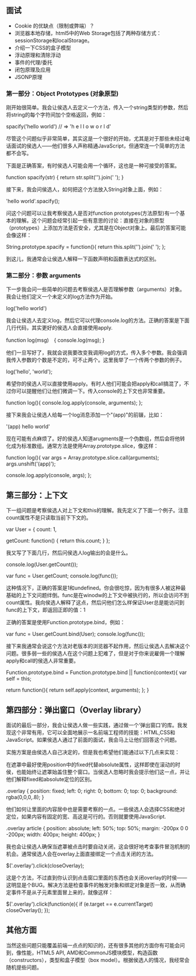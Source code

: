 ## 面试

- Cookie 的优缺点（限制或弊端）？
- 浏览器本地存储，html5中的Web Storage包括了两种存储方式：sessionStorage和localStorage。
- 介绍一下CSS的盒子模型
- 浮动原理和清除浮动
- 事件的代理/委托
- 闭包原理及应用
- JSONP原理

### 第一部分：Object Prototypes (对象原型)

刚开始很简单。我会让侯选人去定义一个方法，传入一个string类型的参数，然后将string的每个字符间加个空格返回，例如：

spacify('hello world') // => 'h e l l o  w o r l d'    

尽管这个问题似乎非常简单，其实这是一个很好的开始，尤其是对于那些未经过电话面试的侯选人——他们很多人声称精通JavaScript，但通常连一个简单的方法都不会写。

下面是正确答案，有时侯选人可能会用一个循环，这也是一种可接受的答案。

function spacify(str) {
  return str.split('').join(' ');
}

接下来，我会问侯选人，如何把这个方法放入String对象上面，例如：

'hello world'.spacify();

问这个问题可以让我考察侯选人是否对function prototypes(方法原型)有一个基本的理解。这个问题会经常引起一些有意思的讨论：直接在对象的原型（prototypes）上添加方法是否安全，尤其是在Object对象上。最后的答案可能会像这样：

String.prototype.spacify = function(){
  return this.split('').join(' ');
};

到这儿，我通常会让侯选人解释一下函数声明和函数表达式的区别。

### 第二部分：参数 arguments

下一步我会问一些简单的问题去考察侯选人是否理解参数（arguments）对象。我会让他们定义一个未定义的log方法作为开始。

log('hello world')

我会让侯选人去定义log，然后它可以代理console.log的方法。正确的答案是下面几行代码，其实更好的侯选人会直接使用apply.

function log(msg)　{
  console.log(msg);
}

他们一旦写好了，我就会说我要改变我调用log的方式，传入多个参数。我会强调我传入参数的个数是不定的，可不止两个。这里我举了一个传两个参数的例子。

log('hello', 'world');

希望你的侯选人可以直接使用apply。有时人他们可能会把apply和call搞混了，不过你可以提醒他们让他们微调一下。传入console的上下文也非常重要。

function log(){
  console.log.apply(console, arguments);
};

接下来我会让侯选人给每一个log消息添加一个"(app)"的前辍，比如：

'(app) hello world'

现在可能有点麻烦了。好的侯选人知道arugments是一个伪数组，然后会将他转化成为标准数组。通常方法是使用Array.prototype.slice，像这样：

function log(){
  var args = Array.prototype.slice.call(arguments);
  args.unshift('(app)');

  console.log.apply(console, args);
};

## 第三部分：上下文

下一组问题是考察侯选人对上下文和this的理解。我先定义了下面一个例子。注意count属性不是只读取当前下下文的。

var User = {
  count: 1,

  getCount: function() {
    return this.count;
  }
};

我又写了下面几行，然后问侯选人log输出的会是什么。

console.log(User.getCount());

var func = User.getCount;
console.log(func());

这种情况下，正确的答案是1和undefined。你会很吃惊，因为有很多人被这种最基础的上下文问题绊倒。func是在winodw的上下文中被执行的，所以会访问不到count属性。我向侯选人解释了这点，然后问他们怎么样保证User总是能访问到func的上下文，即返回正即的值：1

正确的答案是使用Function.prototype.bind，例如：

var func = User.getCount.bind(User);
console.log(func());

接下来我通常会说这个方法对老版本的浏览器不起作用，然后让侯选人去解决这个问题。很多弱一些的侯选人在这个问题上犯难了，但是对于你来说雇佣一个理解apply和call的侯选人非常重要。

Function.prototype.bind = Function.prototype.bind || function(context){
  var self = this;

  return function(){
    return self.apply(context, arguments);
  };
}

## 第四部分：弹出窗口（Overlay library）

面试的最后一部分，我会让侯选人做一些实践，通过做一个‘弹出窗口’的库。我发现这个非常有用，它可以全面地展示一名前端工程师的技能：HTML,CSS和JavaScript。如果侯选人通过了前面的面试，我会马上让他们回答这个问题。

实施方案是由侯选人自己决定的，但是我也希望他们能通过以下几点来实现：

在遮罩中最好使用position中的fixed代替absolute属性，这样即使在滚动的时侯，也能始终让遮罩始盖住整个窗口。当侯选人忽略时我会提示他们这一点，并让他们解释fixed和absolute定位的区别。

.overlay {
  position: fixed;
  left: 0;
  right: 0;
  bottom: 0;
  top: 0;
  background: rgba(0,0,0,.8);
}

他们如何让里面的内容居中也是需要考察的一点。一些侯选人会选择CSS和绝对定位，如果内容有固定的宽、高这是可行的。否则就要使用JavaScript.

.overlay article {
  position: absolute;
  left: 50%;
  top: 50%;
  margin: -200px 0 0 -200px;
  width: 400px;
  height: 400px;
}

我也会让侯选人确保当遮罩被点击时要自动关闭，这会很好地考查事件冒泡机制的机会。通常侯选人会在overlay上面直接绑定一个点击关闭的方法。

$('.overlay').click(closeOverlay);

这是个方法，不过直到你认识到点击窗口里面的东西也会关闭overlay的时侯——这明显是个BUG。解决方法是检查事件的触发对象和绑定对象是否一致，从而确定事件不是从子元素里面冒上来的，就像这样：

$('.overlay').click(function(e){
  if (e.target == e.currentTarget)
    closeOverlay();
});

## 其他方面

当然这些问题只能覆盖前端一点点的知识的，还有很多其他的方面你有可能会问到，像性能，HTML5 API, AMD和CommonJS模块模型，构造函数（constructors），类型和盒子模型（box model）。根据侯选人的情况，我经常会随机提些问题。